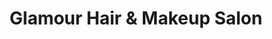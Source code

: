 ---
title: "Glamour Hair & Makeup Salon"
url: /kearns/glamour-hair-und-makeup-salon/
shop: Friseur
---
